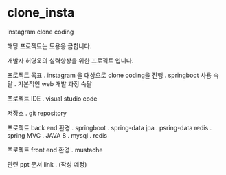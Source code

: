 # clone_insta
instagram clone coding

해당 프로젝트는 도용응 금합니다.


개발자 허영욱의 실력향상을 위한 프로젝트 입니다.

프로젝트 목표
 . instagram 을 대상으로 clone coding을 진행
 . springboot 사용 숙달
 . 기본적인 web 개발 과정 숙달
 
프로젝트 IDE
 . visual studio code
 
저장소
 . git repository
 
프로젝트 back end 환경
 . springboot
 . spring-data jpa
 . psring-data redis
 . spring MVC
 . JAVA 8
 . mysql 
 . redis
 
프로젝트 front end 환경
 . mustache
 
관련 ppt 문서 link
 . (작성 예정)